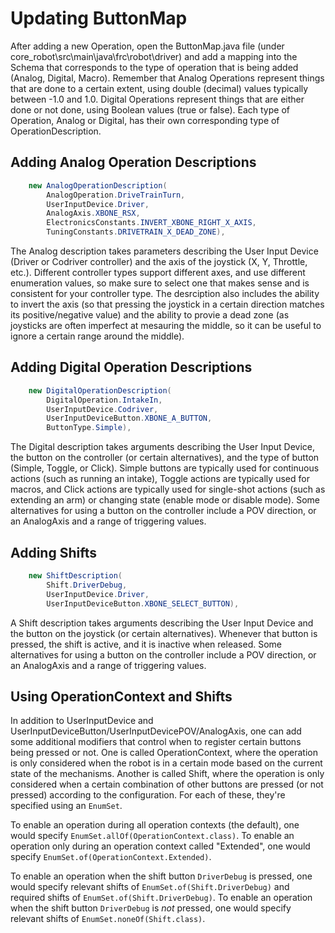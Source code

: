 # Updating ButtonMap

After adding a new Operation, open the ButtonMap.java file (under core_robot\src\main\java\frc\robot\driver) and add a mapping into the Schema that corresponds to the type of operation that is being added (Analog, Digital, Macro).  Remember that Analog Operations represent things that are done to a certain extent, using double (decimal) values typically between -1.0 and 1.0.  Digital Operations represent things that are either done or not done, using Boolean values (true or false).  Each type of Operation, Analog or Digital, has their own corresponding type of OperationDescription.

## Adding Analog Operation Descriptions

```java
    new AnalogOperationDescription(
        AnalogOperation.DriveTrainTurn,
        UserInputDevice.Driver,
        AnalogAxis.XBONE_RSX,
        ElectronicsConstants.INVERT_XBONE_RIGHT_X_AXIS,
        TuningConstants.DRIVETRAIN_X_DEAD_ZONE),
```

The Analog description takes parameters describing the User Input Device (Driver or Codriver controller) and the axis of the joystick (X, Y, Throttle, etc.).  Different controller types support different axes, and use different enumeration values, so make sure to select one that makes sense and is consistent for your controller type.  The desrciption also includes the ability to invert the axis (so that pressing the joystick in a certain direction matches its positive/negative value) and the ability to provie a dead zone (as joysticks are often imperfect at mesauring the middle, so it can be useful to ignore a certain range around the middle).

## Adding Digital Operation Descriptions

```java
    new DigitalOperationDescription(
        DigitalOperation.IntakeIn,
        UserInputDevice.Codriver,
        UserInputDeviceButton.XBONE_A_BUTTON,
        ButtonType.Simple),
```

The Digital description takes arguments describing the User Input Device, the button on the controller (or certain alternatives), and the type of button (Simple, Toggle, or Click).  Simple buttons are typically used for continuous actions (such as running an intake), Toggle actions are typically used for macros, and Click actions are typically used for single-shot actions (such as extending an arm) or changing state (enable mode or disable mode).  Some alternatives for using a button on the controller include a POV direction, or an AnalogAxis and a range of triggering values.

## Adding Shifts

```java
    new ShiftDescription(
        Shift.DriverDebug,
        UserInputDevice.Driver,
        UserInputDeviceButton.XBONE_SELECT_BUTTON),
```

A Shift description takes arguments describing the User Input Device and the button on the joystick (or certain alternatives).  Whenever that button is pressed, the shift is active, and it is inactive when released.  Some alternatives for using a button on the controller include a POV direction, or an AnalogAxis and a range of triggering values.

## Using OperationContext and Shifts

In addition to UserInputDevice and UserInputDeviceButton/UserInputDevicePOV/AnalogAxis, one can add some additional modifiers that control when to register certain buttons being pressed or not.  One is called OperationContext, where the operation is only considered when the robot is in a certain mode based on the current state of the mechanisms.  Another is called Shift, where the operation is only considered when a certain combination of other buttons are pressed (or not pressed) according to the configuration.  For each of these, they're specified using an ```EnumSet```.

To enable an operation during all operation contexts (the default), one would specify ```EnumSet.allOf(OperationContext.class)```.  To enable an operation only during an operation context called "Extended", one would specify ```EnumSet.of(OperationContext.Extended)```.

To enable an operation when the shift button ```DriverDebug``` is pressed, one would specify relevant shifts of ```EnumSet.of(Shift.DriverDebug)``` and required shifts of ```EnumSet.of(Shift.DriverDebug)```.  To enable an operation when the shift button ```DriverDebug``` is _not_ pressed, one would specify relevant shifts of ```EnumSet.noneOf(Shift.class)```.
